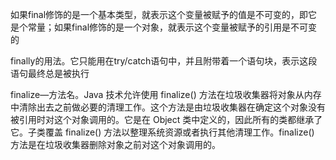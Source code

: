 如果final修饰的是一个基本类型，就表示这个变量被赋予的值是不可变的，即它是个常量；如果final修饰的是一个对象，就表示这个变量被赋予的引用是不可变的

finally的用法。它只能用在try/catch语句中，并且附带着一个语句块，表示这段语句最终总是被执行


finalize—方法名。Java 技术允许使用 finalize() 方法在垃圾收集器将对象从内存中清除出去之前做必要的清理工作。这个方法是由垃圾收集器在确定这个对象没有被引用时对这个对象调用的。它是在 Object 类中定义的，因此所有的类都继承了它。子类覆盖 finalize() 方法以整理系统资源或者执行其他清理工作。finalize() 方法是在垃圾收集器删除对象之前对这个对象调用的。
